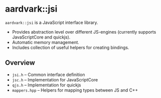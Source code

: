 # aardvark::jsi

`aardvark::jsi` is a JavaScript interface library.

- Provides abstraction level over different JS-engines (currently supports JavaScriptCore and quickjs).
- Automatic memory management.
- Includes collection of useful helpers for creating bindings.

## Overview

- `jsi.h` &ndash; Common interface definition
- `jsc.h` &ndash; Implementation for JavaScriptCore
- `qjs.h` &ndash; Implementation for quickjs
- `mappers.hpp` &ndash; Helpers for mapping types between JS and C++
